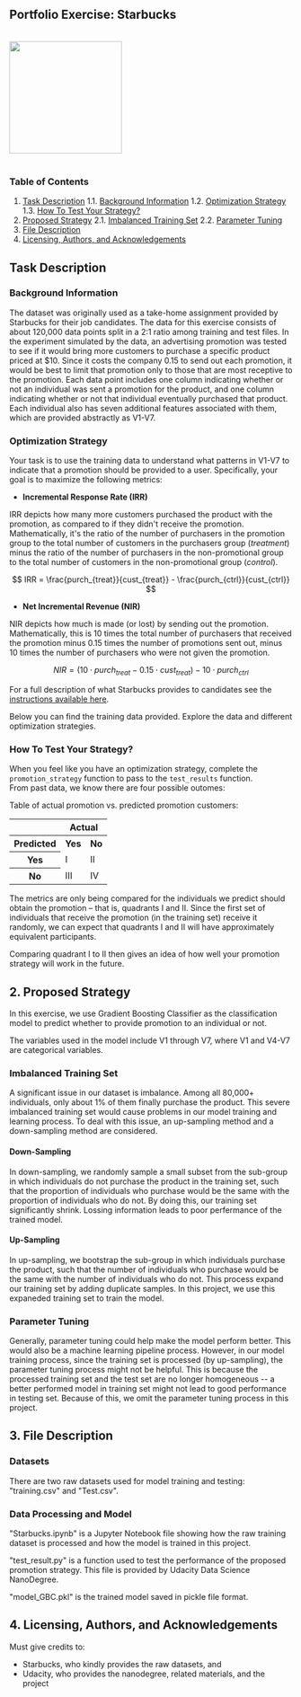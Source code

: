 

## Portfolio Exercise: Starbucks
<br>

<img src="https://opj.ca/wp-content/uploads/2018/02/New-Starbucks-Logo-1200x969.jpg" width="200" height="200">
<br>
<br>
 

### Table of Contents

1. [Task Description](#description)
1.1. [Background Information](#info)
1.2. [Optimization Strategy](#optim)
1.3. [How To Test Your Strategy?](#test)
2. [Proposed Strategy](#strategy)
2.1. [Imbalanced Training Set](#imbalance)
2.2. [Parameter Tuning](#tuning)
3. [File Description](#files)
4. [Licensing, Authors, and Acknowledgements](#licensing)


## Task Description <a name="description"></a>

### Background Information  <a name="info"></a>

The dataset was originally used as a take-home assignment provided by Starbucks for their job candidates. The data for this exercise consists of about 120,000 data points split in a 2:1 ratio among training and test files. In the experiment simulated by the data, an advertising promotion was tested to see if it would bring more customers to purchase a specific product priced at $10. Since it costs the company 0.15 to send out each promotion, it would be best to limit that promotion only to those that are most receptive to the promotion. Each data point includes one column indicating whether or not an individual was sent a promotion for the product, and one column indicating whether or not that individual eventually purchased that product. Each individual also has seven additional features associated with them, which are provided abstractly as V1-V7.

### Optimization Strategy  <a name="optim"></a>

Your task is to use the training data to understand what patterns in V1-V7 to indicate that a promotion should be provided to a user. Specifically, your goal is to maximize the following metrics:

* **Incremental Response Rate (IRR)** 

IRR depicts how many more customers purchased the product with the promotion, as compared to if they didn't receive the promotion. Mathematically, it's the ratio of the number of purchasers in the promotion group to the total number of customers in the purchasers group (_treatment_) minus the ratio of the number of purchasers in the non-promotional group to the total number of customers in the non-promotional group (_control_).

$$ IRR = \frac{purch_{treat}}{cust_{treat}} - \frac{purch_{ctrl}}{cust_{ctrl}} $$


* **Net Incremental Revenue (NIR)**

NIR depicts how much is made (or lost) by sending out the promotion. Mathematically, this is 10 times the total number of purchasers that received the promotion minus 0.15 times the number of promotions sent out, minus 10 times the number of purchasers who were not given the promotion.

$$ NIR = (10\cdot purch_{treat} - 0.15 \cdot cust_{treat}) - 10 \cdot purch_{ctrl}$$

For a full description of what Starbucks provides to candidates see the [instructions available here](https://drive.google.com/open?id=18klca9Sef1Rs6q8DW4l7o349r8B70qXM).

Below you can find the training data provided.  Explore the data and different optimization strategies.

### How To Test Your Strategy? <a name="test"></a>

When you feel like you have an optimization strategy, complete the `promotion_strategy` function to pass to the `test_results` function.  
From past data, we know there are four possible outomes:

Table of actual promotion vs. predicted promotion customers:  

<table>
<tr><th></th><th colspan = '2'>Actual</th></tr>
<tr><th>Predicted</th><th>Yes</th><th>No</th></tr>
<tr><th>Yes</th><td>I</td><td>II</td></tr>
<tr><th>No</th><td>III</td><td>IV</td></tr>
</table>

The metrics are only being compared for the individuals we predict should obtain the promotion – that is, quadrants I and II.  Since the first set of individuals that receive the promotion (in the training set) receive it randomly, we can expect that quadrants I and II will have approximately equivalent participants.  

Comparing quadrant I to II then gives an idea of how well your promotion strategy will work in the future. 



## 2. Proposed Strategy <a name="strategy"></a>

In this exercise, we use Gradient Boosting Classifier as the classification model to predict whether to provide promotion to an individual or not. 

The variables used in the model include V1 through V7, where V1 and V4-V7 are categorical variables.  


### Imbalanced Training Set <a name="imbalance"></a>

A significant issue in our dataset is imbalance. Among all 80,000+ individuals, only about 1% of them finally purchase the product. This severe imbalanced training set would cause problems in our model training and learning process. To deal with this issue, an up-sampling method and a down-sampling method are considered. 


#### Down-Sampling

In down-sampling, we randomly sample a small subset from the sub-group in which individuals do not purchase the product in the training set, such that the proportion of individuals who purchase would be the same with the proportion of individuals who do not. By doing this, our training set significantly shrink. Lossing information leads to poor perfermance of the trained model.


#### Up-Sampling

In up-sampling, we bootstrap the sub-group in which individuals purchase the product, such that the number of individuals who purchase would be the same with the number of individuals who do not. This process expand our training set by adding duplicate samples. In this project, we use this expaneded training set to train the model.


### Parameter Tuning <a name="tuning"></a>

Generally, parameter tuning could help make the model perform better. This would also be a machine learning pipeline process. However, in our model training process, since the training set is processed (by up-sampling), the parameter tuning process might not be helpful. This is because the processed training set and the test set are no longer homogeneous -- a better performed model in training set might not lead to good performance in testing set. Because of this, we omit the parameter tuning process in this project.



## 3. File Description <a name="files"></a>

### Datasets

There are two raw datasets used for model training and testing: "training.csv" and "Test.csv". 

### Data Processing and Model

"Starbucks.ipynb" is a Jupyter Notebook file showing how the raw training dataset is processed and how the model is trained in this project. 

"test_result.py" is a function used to test the performance of the proposed promotion strategy. This file is provided by Udacity Data Science NanoDegree.

"model_GBC.pkl" is the trained model saved in pickle file format.


## 4. Licensing, Authors, and Acknowledgements <a name="licensing"></a>

Must give credits to: 
- Starbucks, who kindly provides the raw datasets, and 
- Udacity, who provides the nanodegree, related materials, and the project


